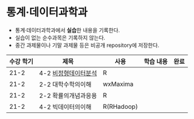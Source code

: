 # 통계·데이터과학과
* 통계·데이터과학과에서 **실습**한 내용을 기록한다.
* 실습이 없는 순수과목은 기록하지 않는다.
* 중간 과제물이나 기말 과제물 등은 비공개 repository에 저장한다.

|수강 학기|제목|사용|학습 내용|완료|
|---|---|---|---|---|
|21-2|4-2 [비정형데이터분석](https://github.com/hwahyeon/KNOU_Statistics/tree/main/%EB%B9%84%EC%A0%95%ED%98%95%EB%8D%B0%EC%9D%B4%ED%84%B0%EB%B6%84%EC%84%9D)|R|||
|21-2|2-2 대학수학의이해|wxMaxima|||
|21-2|2-2 확률의개념과응용|R|||
|21-2|4-2 빅데이터의이해|R(RHadoop)|||
